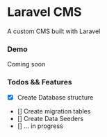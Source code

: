 # Laravel CMS
A custom CMS built with Laravel


### Demo
Coming soon


### Todos && Features
* [X] Create Database structure
* [] Create migration tables
* [] Create Data Seeders
* [] ... in progress

